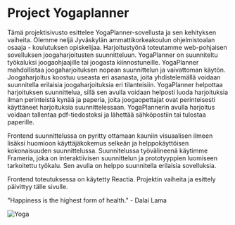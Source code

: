 # Project Yogaplanner

Tämä projektisivusto esittelee YogaPlanner-sovellusta ja sen kehityksen vaiheita. Olemme neljä Jyväskylän ammattikorkeakoulun ohjelmistoalan osaaja - koulutuksen opiskelijaa. Harjoitustyönä toteutamme web-pohjaisen sovelluksen joogaharjoitusten suunnitteluun.
YogaPlanner on suunniteltu työkaluksi joogaohjaajille tai joogasta kiinnostuneille. YogaPlanner mahdollistaa joogaharjoituksen nopean suunnittelun ja vaivattoman käytön. Joogaharjoitus koostuu useasta eri asanasta, joita yhdistelemällä voidaan suunnitella erilaisia joogaharjoituksia eri tilanteisiin. YogaPlanner helpottaa harjoituksen suunnittelua, sillä sen avulla voidaan helposti luoda harjoituksia ilman perinteistä kynää ja paperia, joita joogaopettajat ovat perinteisesti käyttäneet harjoituksia suunnittelessaan. YogaPlannerin avulla harjoitus voidaan tallentaa pdf-tiedostoksi ja lähettää sähköpostiin tai tulostaa paperille. 

Frontend suunnittelussa on pyritty ottamaan kauniin visuaalisen ilmeen lisäksi huomioon käyttäjäkokemus selkeän ja helppokäyttöisen kokonaisuuden suunnittelussa. Suunnitelussa työvälineenä käytimme Frameria, joka on interaktiivisen suunnittelun ja prototyyppien luomiseen tarkoitettu työkalu. Sen avulla on helppo suunnitella erilaisia sovelluksia.

Frontend toteutuksessa on käytetty Reactia. Projektin vaiheita ja esittely päivittyy tälle sivulle.

"Happiness is the highest form of health." - Dalai Lama

![Yoga](https://cdn.pixabay.com/photo/2016/05/10/21/50/meditation-1384758_1280.jpg)
